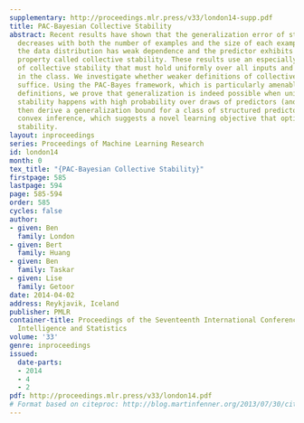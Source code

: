 ```yaml
---
supplementary: http://proceedings.mlr.press/v33/london14-supp.pdf
title: PAC-Bayesian Collective Stability
abstract: Recent results have shown that the generalization error of structured predictors
  decreases with both the number of examples and the size of each example, provided
  the data distribution has weak dependence and the predictor exhibits a smoothness
  property called collective stability. These results use an especially strong definition
  of collective stability that must hold uniformly over all inputs and all hypotheses
  in the class. We investigate whether weaker definitions of collective stability
  suffice. Using the PAC-Bayes framework, which is particularly amenable to our new
  definitions, we prove that generalization is indeed possible when uniform collective
  stability happens with high probability over draws of predictors (and inputs). We
  then derive a generalization bound for a class of structured predictors with variably
  convex inference, which suggests a novel learning objective that optimizes collective
  stability.
layout: inproceedings
series: Proceedings of Machine Learning Research
id: london14
month: 0
tex_title: "{PAC-Bayesian Collective Stability}"
firstpage: 585
lastpage: 594
page: 585-594
order: 585
cycles: false
author:
- given: Ben
  family: London
- given: Bert
  family: Huang
- given: Ben
  family: Taskar
- given: Lise
  family: Getoor
date: 2014-04-02
address: Reykjavik, Iceland
publisher: PMLR
container-title: Proceedings of the Seventeenth International Conference on Artificial
  Intelligence and Statistics
volume: '33'
genre: inproceedings
issued:
  date-parts:
  - 2014
  - 4
  - 2
pdf: http://proceedings.mlr.press/v33/london14.pdf
# Format based on citeproc: http://blog.martinfenner.org/2013/07/30/citeproc-yaml-for-bibliographies/
---
```

